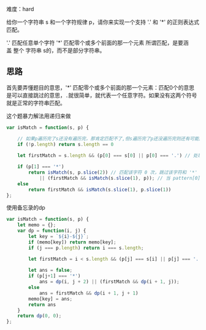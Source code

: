 难度：hard

给你一个字符串 s 和一个字符规律 p，请你来实现一个支持 '.' 和 '*' 的正则表达式匹配。

'.' 匹配任意单个字符
'*' 匹配零个或多个前面的那一个元素
所谓匹配，是要涵盖 整个 字符串 s的，而不是部分字符串。

## 思路
首先要弄懂题目的意思，'*' 匹配零个或多个前面的那一个元素：匹配0个的意思是可以直接跳过的意思，`.`就很简单，就代表一个任意字符。如果没有这两个符号就是正常的字符串匹配。

这个题暴力解法用递归来做
```javascript
var isMatch = function(s, p) {

    // 如果p遍历完了s还没有遍历完，那肯定匹配不了,但s遍历完了p还没遍历完则还有可能匹配，只要p中还没有遍历的字符中含有足够的 ‘ * ’ 可以将它前面的字符出现的次数变为0.
    if (!p.length) return s.length == 0
   
    let firstMatch = s.length && (p[0] === s[0] || p[0] === '.') // 处理.的情况p[0] === '.'

    if (p[1] === '*') 
        return isMatch(s, p.slice(2)) // 匹配该字符 0 次，跳过该字符和 '*'
            || (firstMatch && isMatch(s.slice(1), p)); // 当 pattern[0] 和 text[0] 匹配后，移动 text
    else 
        return firstMatch && isMatch(s.slice(1), p.slice(1)) 
};
```

使用备忘录的dp
```javascript
var isMatch = function(s, p) {
    let memo = {};
    var dp = function(i, j) {
        let key = `${i}-${j}`;
        if (memo[key]) return memo[key];
        if (j === p.length) return i === s.length;

        let firstMatch = i < s.length && (p[j] === s[i] || p[j] === '.');
        
        let ans = false;
        if (p[j+1] === '*') 
            ans = dp(i, j + 2) || (firstMatch && dp(i + 1, j)); 
        else 
            ans = firstMatch && dp(i + 1, j + 1)
        memo[key] = ans;
        return ans
    }
    return dp(0, 0);
};
```
